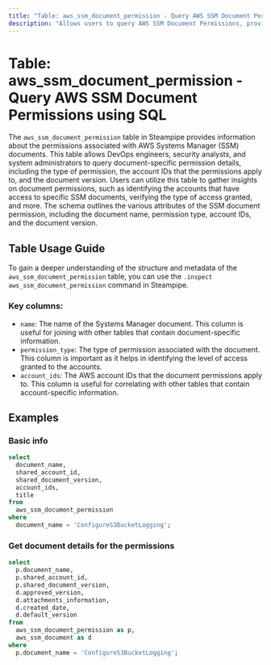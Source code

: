 ```yaml
---
title: "Table: aws_ssm_document_permission - Query AWS SSM Document Permissions using SQL"
description: "Allows users to query AWS SSM Document Permissions, providing detailed information about the permissions associated with Systems Manager (SSM) documents."
---
```


# Table: aws_ssm_document_permission - Query AWS SSM Document Permissions using SQL

The `aws_ssm_document_permission` table in Steampipe provides information about the permissions associated with AWS Systems Manager (SSM) documents. This table allows DevOps engineers, security analysts, and system administrators to query document-specific permission details, including the type of permission, the account IDs that the permissions apply to, and the document version. Users can utilize this table to gather insights on document permissions, such as identifying the accounts that have access to specific SSM documents, verifying the type of access granted, and more. The schema outlines the various attributes of the SSM document permission, including the document name, permission type, account IDs, and the document version.

## Table Usage Guide

To gain a deeper understanding of the structure and metadata of the `aws_ssm_document_permission` table, you can use the `.inspect aws_ssm_document_permission` command in Steampipe.

### Key columns:

- `name`: The name of the Systems Manager document. This column is useful for joining with other tables that contain document-specific information.
- `permission_type`: The type of permission associated with the document. This column is important as it helps in identifying the level of access granted to the accounts.
- `account_ids`: The AWS account IDs that the document permissions apply to. This column is useful for correlating with other tables that contain account-specific information.

## Examples

### Basic info

```sql
select
  document_name,
  shared_account_id,
  shared_document_version,
  account_ids,
  title
from
  aws_ssm_document_permission
where
  document_name = 'ConfigureS3BucketLogging';
```

### Get document details for the permissions

```sql
select
  p.document_name,
  p.shared_account_id,
  p.shared_document_version,
  d.approved_version,
  d.attachments_information,
  d.created_date,
  d.default_version
from
  aws_ssm_document_permission as p,
  aws_ssm_document as d
where
  p.document_name = 'ConfigureS3BucketLogging';
```

